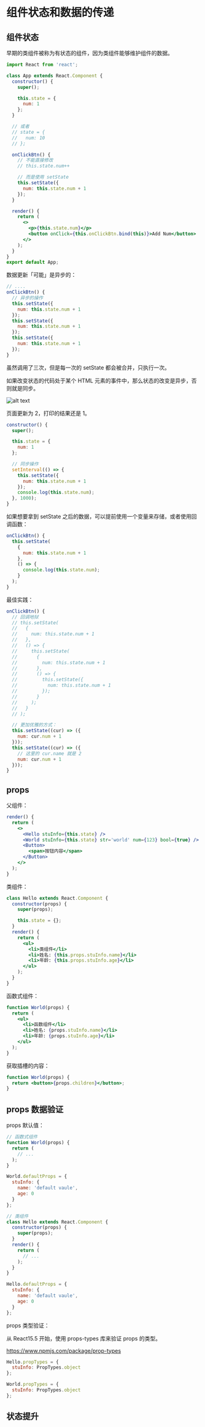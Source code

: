 # 组件状态和数据的传递

## 组件状态

早期的类组件被称为有状态的组件，因为类组件能够维护组件的数据。

```jsx
import React from 'react';

class App extends React.Component {
  constructor() {
    super();

    this.state = {
      num: 1
    };
  }

  // 或者
  // state = {
  //   num: 10
  // };

  onClickBtn() {
    // 不能直接修改
    // this.state.num++

    // 而是使用 setState
    this.setState({
      num: this.state.num + 1
    });
  }

  render() {
    return (
      <>
        <p>{this.state.num}</p>
        <button onClick={this.onClickBtn.bind(this)}>Add Num</button>
      </>
    );
  }
}
export default App;
```

数据更新「可能」是异步的：

```js
// ....
onClickBtn() {
  // 异步的操作
  this.setState({
    num: this.state.num + 1
  });
  this.setState({
    num: this.state.num + 1
  });
  this.setState({
    num: this.state.num + 1
  });
}
```

虽然调用了三次，但是每一次的 setState 都会被合并，只执行一次。

如果改变状态的代码处于某个 HTML 元素的事件中，那么状态的改变是异步，否则就是同步。

![alt text](image.png)

页面更新为 2，打印的结果还是 1。

```jsx
constructor() {
  super();

  this.state = {
    num: 1
  };

  // 同步操作
  setInterval(() => {
    this.setState({
      num: this.state.num + 1
    });
    console.log(this.state.num);
  }, 1000);
}
```

如果想要拿到 setState 之后的数据，可以提前使用一个变量来存储，或者使用回调函数：

```jsx
onClickBtn() {
  this.setState(
    {
      num: this.state.num + 1
    },
    () => {
      console.log(this.state.num);
    }
  );
}
```

最佳实践：

```jsx
onClickBtn() {
  // 回调地狱
  // this.setState(
  //   {
  //     num: this.state.num + 1
  //   },
  //   () => {
  //     this.setState(
  //       {
  //         num: this.state.num + 1
  //       },
  //       () => {
  //         this.setState({
  //           num: this.state.num + 1
  //         });
  //       }
  //     );
  //   }
  // );

  // 更加优雅的方式：
  this.setState((cur) => ({
    num: cur.num + 1
  }));
  this.setState((cur) => ({
    // 这里的 cur.name 就是 2
    num: cur.num + 1
  }));
}
```

## props

父组件：

```jsx
render() {
  return (
    <>
      <Hello stuInfo={this.state} />
      <World stuInfo={this.state} str='world' num={123} bool={true} />
      <Button>
        <span>按钮内容</span>
      </Button>
    </>
  );
}
```

类组件：

```jsx
class Hello extends React.Component {
  constructor(props) {
    super(props);

    this.state = {};
  }
  render() {
    return (
      <ul>
        <li>类组件</li>
        <li>姓名: {this.props.stuInfo.name}</li>
        <li>年龄: {this.props.stuInfo.age}</li>
      </ul>
    );
  }
}
```

函数式组件：

```jsx
function World(props) {
  return (
    <ul>
      <li>函数组件</li>
      <li>姓名: {props.stuInfo.name}</li>
      <li>年龄: {props.stuInfo.age}</li>
    </ul>
  );
}
```

获取插槽的内容：

```jsx
function World(props) {
  return <button>{props.children}</button>;
}
```

## props 数据验证

props 默认值：

```jsx
// 函数式组件
function World(props) {
  return (
    // ...
  );
}

World.defaultProps = {
  stuInfo: {
    name: 'default vaule',
    age: 0
  }
};
```

```jsx
// 类组件
class Hello extends React.Component {
  constructor(props) {
    super(props);
  }
  render() {
    return (
      // ...
    );
  }
}

Hello.defaultProps = {
  stuInfo: {
    name: 'default vaule',
    age: 0
  }
};
```

props 类型验证：

从 React15.5 开始，使用 props-types 库来验证 props 的类型。

https://www.npmjs.com/package/prop-types

```jsx
Hello.propTypes = {
  stuInfo: PropTypes.object
};

World.propTypes = {
  stuInfo: PropTypes.object
};
```

## 状态提升

